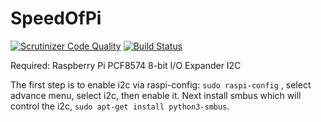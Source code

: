 # SpeedOfPi 

[![Scrutinizer Code Quality](https://scrutinizer-ci.com/g/parkourben99/SpeedOfPi/badges/quality-score.png?b=master)](https://scrutinizer-ci.com/g/parkourben99/SpeedOfPi/?branch=master)
[![Build Status](https://scrutinizer-ci.com/g/parkourben99/SpeedOfPi/badges/build.png?b=master)](https://scrutinizer-ci.com/g/parkourben99/SpeedOfPi/build-status/master)

Required:
    Raspberry Pi
    PCF8574 8-bit I/O Expander I2C

The first step is to enable i2c via raspi-config: `sudo raspi-config` , select advance menu, select i2c, then enable it.
Next install smbus which will control the i2c, `sudo apt-get install python3-smbus`.
